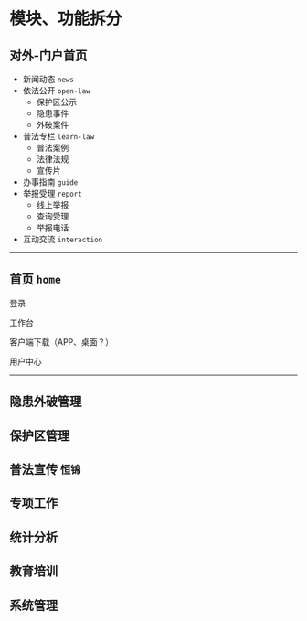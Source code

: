 # 模块、功能拆分

## 对外-门户首页

- 新闻动态 `news`
- 依法公开 `open-law`
  - 保护区公示
  - 隐患事件
  - 外破案件
- 普法专栏 `learn-law`
  - 普法案例
  - 法律法规
  - 宣传片
- 办事指南 `guide`
- 举报受理 `report`
  - 线上举报
  - 查询受理
  - 举报电话
- 互动交流 `interaction`

---

## 首页 `home`

登录

工作台

客户端下载（APP、桌面？）

用户中心

---

## 隐患外破管理

## 保护区管理

## 普法宣传 `恒锦`

## 专项工作

## 统计分析

## 教育培训

## 系统管理
